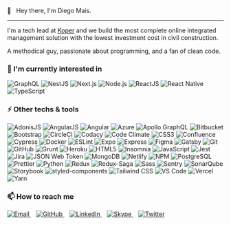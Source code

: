 👋&nbsp;&nbsp;&nbsp;Hey there, I'm Diego Mais.

---

I'm a tech lead at [Koper](https://www.koper.com.br/) and we build the most complete online integrated management solution with the lowest investment cost in civil construction.

A methodical guy, passionate about programming, and a fan of clean code.

### 🔭 I'm currently interested in

![GraphQL](https://img.shields.io/badge/-GraphQL-e10098?style=for-the-badge&logo=graphql&logoColor=fff)
![NestJS](https://img.shields.io/badge/-NestJS-000?style=for-the-badge&logo=nestjs&logoColor=e0234e)
![Next.js](https://img.shields.io/badge/-Next.js-000?style=for-the-badge&logo=next.js&logoColor=fff)
![Node.js](https://img.shields.io/badge/-Node.js-339933?style=for-the-badge&logo=node.js&logoColor=fff)
![ReactJS](https://img.shields.io/badge/-ReactJS-20232a?style=for-the-badge&logo=react&logoColor=00c8ff)
![React Native](https://img.shields.io/badge/-React%20Native-61dafb?style=for-the-badge&logo=react&logoColor=282c34)
![TypeScript](https://img.shields.io/badge/-TypeScript-3178C6?style=for-the-badge&logo=typescript&logoColor=fff)

### ⚡ Other techs & tools

![AdonisJS](https://img.shields.io/badge/-AdonisJS-220052?style=for-the-badge&logo=adonisjs&logoColor=fff)
![AngularJS](https://img.shields.io/badge/-AngularJS-e23237?style=for-the-badge&logo=angularjs&logoColor=fff)
![Angular](https://img.shields.io/badge/-Angular-dd0031?style=for-the-badge&logo=angular&logoColor=fff)
![Azure](https://img.shields.io/badge/-Azure-0089d6?style=for-the-badge&logo=microsoft-azure&logoColor=fff)
![Apollo GraphQL](https://img.shields.io/badge/-Apollo%20GraphQL-311c87?style=for-the-badge&logo=apollo-graphql&logoColor=fff)
![Bitbucket](https://img.shields.io/badge/-Bitbucket-0052cc?style=for-the-badge&logo=bitbucket&logoColor=fff)
![Bootstrap](https://img.shields.io/badge/-Bootstrap-7952b3?style=for-the-badge&logo=bootstrap&logoColor=fff)
![CircleCI](https://img.shields.io/badge/-CircleCI-343434?style=for-the-badge&logo=circleci&logoColor=fff)
![Codacy](https://img.shields.io/badge/-Codacy-222f29?style=for-the-badge&logo=codacy&logoColor=fff)
![Code Climate](https://img.shields.io/badge/-Code%20Climate-000?style=for-the-badge&logo=code-climate&logoColor=fff)
![CSS3](https://img.shields.io/badge/-CSS3-1572b6?style=for-the-badge&logo=css3&logoColor=fff)
![Confluence](https://img.shields.io/badge/-Confluence-172b4d?style=for-the-badge&logo=confluence&logoColor=fff)
![Cypress](https://img.shields.io/badge/-Cypress-17202C?style=for-the-badge&logo=cypress&logoColor=fff)
![Docker](https://img.shields.io/badge/-Docker-2496ED?style=for-the-badge&logo=docker&logoColor=fff)
![ESLint](https://img.shields.io/badge/-ESLint-4B32C3?style=for-the-badge&logo=eslint&logoColor=fff)
![Expo](https://img.shields.io/badge/-Expo-000020?style=for-the-badge&logo=expo&logoColor=fff)
![Express](https://img.shields.io/badge/-Express-000?style=for-the-badge&logo=express&logoColor=fff)
![Figma](https://img.shields.io/badge/-Figma-f24e1e?style=for-the-badge&logo=figma&logoColor=fff)
![Gatsby](https://img.shields.io/badge/-Gatsby-663399?style=for-the-badge&logo=gatsby&logoColor=fff)
![Git](https://img.shields.io/badge/-Git-f05032?style=for-the-badge&logo=git&logoColor=fff)
![GitHub](https://img.shields.io/badge/-GitHub-181717?style=for-the-badge&logo=github&logoColor=fff)
![Grunt](https://img.shields.io/badge/-Grunt-fba919?style=for-the-badge&logo=grunt&logoColor=453015)
![Heroku](https://img.shields.io/badge/-Heroku-430098?style=for-the-badge&logo=heroku&logoColor=fff)
![HTML5](https://img.shields.io/badge/-HTML5-e34f26?style=for-the-badge&logo=html5&logoColor=fff)
![Insomnia](https://img.shields.io/badge/-Insomnia-5849be?style=for-the-badge&logo=insomnia&logoColor=fff)
![JavaScript](https://img.shields.io/badge/-JavaScript-f7df1e?style=for-the-badge&logo=javascript&logoColor=181818)
![Jest](https://img.shields.io/badge/-Jest-c21325?style=for-the-badge&logo=jest&logoColor=fff)
![Jira](https://img.shields.io/badge/-Jira-0052cc?style=for-the-badge&logo=jira&logoColor=fff)
![JSON Web Token](https://img.shields.io/badge/-JSON%20Web%20Token-000?style=for-the-badge&logo=json-web-tokens&logoColor=fff)
![MongoDB](https://img.shields.io/badge/-MongoDB-f5f6f7?style=for-the-badge&logo=mongodb&logoColor=47a248)
![Netlify](https://img.shields.io/badge/-Netlify-00c7b7?style=for-the-badge&logo=netlify&logoColor=fff)
![NPM](https://img.shields.io/badge/-NPM-f2f2f2?style=for-the-badge&logo=npm&logoColor=cb3837)
![PostgreSQL](https://img.shields.io/badge/-PostgreSQL-336791?style=for-the-badge&logo=postgresql&logoColor=fff)
![Prettier](https://img.shields.io/badge/-Prettier-f7b93e?style=for-the-badge&logo=prettier&logoColor=000)
![Python](https://img.shields.io/badge/-Python-3776ab?style=for-the-badge&logo=python&logoColor=fff)
![Redux](https://img.shields.io/badge/-Redux-764abc?style=for-the-badge&logo=redux&logoColor=fff)
![Redux-Saga](https://img.shields.io/badge/-Redux--Saga-999999?style=for-the-badge&logo=redux-saga&logoColor=000)
![Sass](https://img.shields.io/badge/-Sass-cc6699?style=for-the-badge&logo=sass&logoColor=fff)
![Sentry](https://img.shields.io/badge/-Sentry-362d59?style=for-the-badge&logo=sentry&logoColor=fff)
![SonarQube](https://img.shields.io/badge/-SonarQube-4e9bcd?style=for-the-badge&logo=sonarqube&logoColor=fff)
![Storybook](https://img.shields.io/badge/-Storybook-ff4785?style=for-the-badge&logo=storybook&logoColor=fff)
![styled-components](https://img.shields.io/badge/-styled--components-db7093?style=for-the-badge&logo=styled-components&logoColor=fff)
![Tailwind CSS](https://img.shields.io/badge/-Tailwind%20CSS-38b2ac?style=for-the-badge&logo=tailwind-css&logoColor=fff)
![VS Code](https://img.shields.io/badge/-VS%20Code-007acc?style=for-the-badge&logo=visual-studio-code&logoColor=fff)
![Vercel](https://img.shields.io/badge/-Vercel-000?style=for-the-badge&logo=vercel&logoColor=fff)
![Yarn](https://img.shields.io/badge/-Yarn-2C8ebb?style=for-the-badge&logo=yarn&logoColor=fff)

### 📫 How to reach me

<p>
  <a href="mailto:diegomais.dev@gmail.com">
    <img src="https://img.shields.io/badge/Email-diegomais.dev%40gmail.com-d14836?logo=gmail&style=for-the-badge" alt="Email">
  </a>
  &nbsp;&nbsp;
  <a href="https://github.com/diegomais">
    <img src="https://img.shields.io/badge/GitHub-diegomais-181717?logo=github&style=for-the-badge" alt="GitHub">
  </a>
  &nbsp;&nbsp;
  <a href="https://www.linkedin.com/in/diegomais">
    <img src="https://img.shields.io/badge/LinkedIn-diegomais-0077b5?logo=linkedin&style=for-the-badge" alt="LinkedIn">
  </a>
  &nbsp;&nbsp;
  <a href="skype:diego_mais?chat">
    <img src="https://img.shields.io/badge/Skype-diego__mais-00aff0?logo=skype&style=for-the-badge" alt="Skype">
  </a>
  &nbsp;&nbsp;
  <a href="https://twitter.com/diegomais">
    <img src="https://img.shields.io/badge/Twitter-%40diegomais-1DA1F2?logo=twitter&style=for-the-badge" alt="Twitter">
  </a>
</p>

<!--
**diegomais/diegomais** is a ✨ _special_ ✨ repository because its `README.md` (this file) appears on your GitHub profile.

Here are some ideas to get you started:

- 🔭 I’m currently working on ...
- 🌱 I’m currently learning ...
- 👯 I’m looking to collaborate on ...
- 🤔 I’m looking for help with ...
- 💬 Ask me about ...
- 📫 How to reach me: ...
- 😄 Pronouns: ...
- ⚡ Fun fact: ...
  -->
